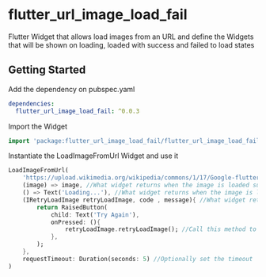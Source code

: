 # flutter_url_image_load_fail

Flutter Widget that allows load images from an URL and define the Widgets that will be shown on loading, loaded with success and failed to load states

## Getting Started

Add the dependency on pubspec.yaml
```yaml
dependencies:
  flutter_url_image_load_fail: ^0.0.3
```

Import the Widget
```dart
import 'package:flutter_url_image_load_fail/flutter_url_image_load_fail.dart';
```

Instantiate the LoadImageFromUrl Widget and use it
```dart
LoadImageFromUrl(
    'https://upload.wikimedia.org/wikipedia/commons/1/17/Google-flutter-logo.png', //Image URL to load
    (image) => image, //What widget returns when the image is loaded successfully
    () => Text('Loading...'), //What widget returns when the image is loading
    (IRetryLoadImage retryLoadImage, code , message){ //What widget returns when the image failed to load
        return RaisedButton(
            child: Text('Try Again'),
            onPressed: (){
                retryLoadImage.retryLoadImage(); //Call this method to retry load the image when it failed to load
            },
        );
    },
    requestTimeout: Duration(seconds: 5) //Optionally set the timeout
)
```
